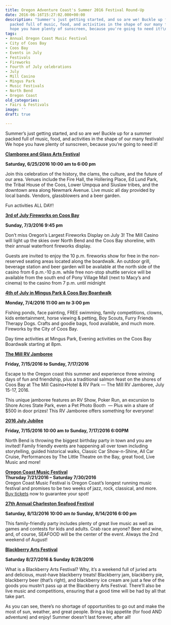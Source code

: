 ```yaml
---
title: Oregon Adventure Coast's Summer 2016 Festival Round-Up
date: 2016-06-16T15:27:02.000+00:00
description: "Summer's just getting started, and so are we! Buckle up for a summer
  packed full of music, food, and activities in the shape of our many festivals! We
  hope you have plenty of sunscreen, because you're going to need it!\n\n"
tags:
- Annual Oregon Coast Music Festival
- City of Coos Bay
- Coos Bay
- Events in July
- Festivals
- Fireworks
- Fourth of July celebrations
- July
- Mill Casino
- Mingus Park
- Music Festivals
- North Bend
- Oregon Coast
old_categories:
- Fairs & Festivals
image: ''
draft: true

---
```

Summer&#8217;s just getting started, and so are we! Buckle up for a summer packed full of music, food, and activities in the shape of our many festivals! We hope you have plenty of sunscreen, because you&#8217;re going to need it!

**<a href="http://www.oregonsadventurecoast.com/listings/clamboree-and-glass-art-festival/" target="_blank">Clamboree and Glass Arts Festival</a>**

**Saturday, 6/25/2016 10:00 am to 6:00 pm**

Join this celebration of the history, the clams, the culture, and the future of our area. Venues include the Fire Hall, the Hollering Place, Ed Lund Park, the Tribal House of the Coos, Lower Umpqua and Siuslaw tribes, and the downtown area along Newmark Avenue. Live music all day provided by local bands. Vendors, glassblowers and a beer garden.

Fun activities ALL DAY!

<a href="http://www.oregonsadventurecoast.com/listings/3rd-of-july-fireworks-on-coos-bay/" target="_blank" class="broken_link"><strong>3rd of July Fireworks on Coos Bay</strong></a>

**Sunday, 7/3/2016 9:45 pm**

Don&#8217;t miss Oregon&#8217;s Largest Fireworks Display on July 3! The Mill Casino will light up the skies over North Bend and the Coos Bay shoreline, with their annual waterfront fireworks display.

Guests are invited to enjoy the 10 p.m. fireworks show for free in the non-reserved seating areas located along the boardwalk. An outdoor grill, beverage station and beer garden will be available at the north side of the casino from 6 p.m.-10 p.m. while free non-stop shuttle service will be available from the south end of Pony Village Mall (next to Macy’s and cinema) to the casino from 7 p.m. until midnight

<a href="http://www.oregonsadventurecoast.com/listings/4th-of-july-in-mingus-park-coos-bay-boardwalk/" target="_blank"><strong>4th of July in Mingus Park & Coos Bay Boardwalk</strong></a>

**Monday, 7/4/2016 11:00 am _to_ 3:00 pm**

Fishing ponds, face painting, FREE swimming, family competitions, clowns, kids entertainment, horse viewing & petting, Boy Scouts, Furry Friends Therapy Dogs. Crafts and goodie bags, food available, and much more. Fireworks by the City of Coos Bay.

Day time activities at Mingus Park, Evening activities on the Coos Bay Boardwalk starting at 8pm.

<p class="post-title">
  <strong><a href="http://www.oregonsadventurecoast.com/listings/the-mill-rv-jamboree/" class="broken_link">The Mill RV Jamboree</a></strong>
</p>

<p class="post-title">
  <strong>Friday, 7/15/2016 <em>to</em> Sunday, 7/17/2016</strong>
</p>

Escape to the Oregon coast this summer and experience three winning days of fun and friendship, plus a traditional salmon feast on the shores of Coos Bay at The Mill Casino•Hotel & RV Park — The Mill RV Jamboree, July 15-17, 2016.

This unique jamboree features an RV Show, Poker Run, an excursion to Shore Acres State Park, even a Pet Photo Booth  — Plus win a share of $500 in door prizes! This RV Jamboree offers something for everyone!

<a href="http://www.oregonsadventurecoast.com/listings/2016-july-jubilee/" target="_blank"><strong>2016 July Jubilee</strong></a>

**Friday, 7/15/2016 10:00 am _to_ Sunday, 7/17/2016 6:00PM**

North Bend is throwing the biggest birthday party in town and you are invited! Family friendly events are happening all over town including storytelling, guided historical walks, Classic Car Show-n-Shine, All Car Cruise, Performances by The Little Theatre on the Bay, great food, Live Music and more!

<div class="date date-alt">
  <a href="http://www.oregoncoastmusic.org/" target="_blank"><strong>Oregon Coast Music Festival</strong></a>
</div>

<div class="date date-alt">
</div>

<div class="date date-alt">
  <strong>Thursday 7/21/2016 &#8211; Saturday 7/30/2016</strong>
</div>

<div class="date date-alt">
</div>

<div class="date date-alt">
  Oregon Coast Music Festival is Oregon Coast&#8217;s longest running music festival and promises to be two weeks of jazz, rock, classical, and more. <a href="http://www.oregoncoastmusic.org/buy-tickets/" target="_blank">Buy tickets</a> now to guarantee your spot!
</div>

<div class="date date-alt">
</div>

<a href="http://charlestonseafoodfestival.com/" target="_blank"><strong>27th Annual Charleston Seafood Festival</strong></a>

**Saturday, 8/13/2016 10:00 am _to_ Sunday, 8/14/2016 6:00 pm**

This family-friendly party includes plenty of great live music as well as games and contests for kids and adults. Crab race anyone? Beer and wine, and, of course, SEAFOOD will be the center of the event. Always the 2nd weekend of August!

<a href="http://coosbaydowntown.org/blackberry-arts-festival/" target="_blank"><strong>Blackberry Arts Festival</strong></a>

**Saturday 8/27/2016 & Sunday 8/28/2016**

What is a Blackberry Arts Festival? Why, it&#8217;s a weekend full of juried arts and delicious, must-have blackberry treats! Blackberry jam, blackberry pie, blackberry beer (that&#8217;s right), and blackberry ice cream are just a few of the goods you mustn&#8217;t pass up at the Blackberry Arts Festival. There&#8217;ll also be live music and competitions, ensuring that a good time will be had by all that take part.

As you can see, there&#8217;s no shortage of opportunities to go out and make the most of sun, weather, and great people. Bring a big appetite (for food AND adventure) and enjoy! Summer doesn&#8217;t last forever, after all!